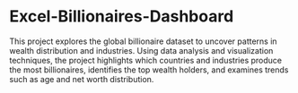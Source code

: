# Excel-Billionaires-Dashboard
This project explores the global billionaire dataset to uncover patterns in wealth distribution and industries. Using data analysis and visualization techniques, the project highlights which countries and industries produce the most billionaires, identifies the top wealth holders, and examines trends such as age and net worth distribution.
